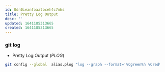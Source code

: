 ```yaml
---
id: 0dn0ieanfoaatbceh4c7mhs
title: Pretty Log Output
desc: ''
updated: 1641185313665
created: 1641185313665
---
```



### git log

- Pretty Log Output (_PLOG_)

```bash
git config --global  alias.plog "log --graph --format='%Cgreen%h %Cred%aN%Cblue%d%Creset %s %C(yellow)(%cr)%Creset'"
```
